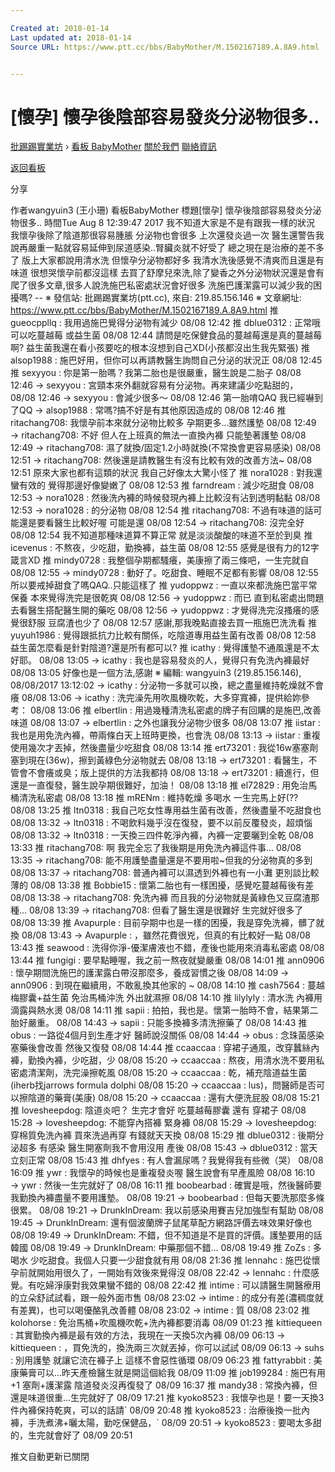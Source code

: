 ```yaml
---

Created at: 2018-01-14
Last updated at: 2018-01-14
Source URL: https://www.ptt.cc/bbs/BabyMother/M.1502167189.A.8A9.html


---
```


# [懷孕] 懷孕後陰部容易發炎分泌物很多..


[批踢踢實業坊](https://www.ptt.cc/) › [看板 BabyMother](https://www.ptt.cc/bbs/BabyMother/index.html) [關於我們](https://www.ptt.cc/about.html) [聯絡資訊](https://www.ptt.cc/contact.html)

[返回看板](https://www.ptt.cc/bbs/BabyMother/index.html)

分享

作者wangyuin3 (王小珊)
看板BabyMother
標題\[懷孕\] 懷孕後陰部容易發炎分泌物很多..
時間Tue Aug 8 12:39:47 2017
我不知道大家是不是有跟我一樣的狀況 我懷孕後除了陰道那很容易腫脹 分泌物也會很多 上次還發炎過一次 醫生還警告我說再嚴重一點就容易延伸到尿道感染..腎臟炎就不好受了 總之現在是治療的差不多了 版上大家都說用清水洗 但懷孕分泌物都好多 我清水洗後感覺不清爽而且還是有味道 很想哭懷孕前都沒這樣 去買了舒摩兒來洗,除了變香之外分泌物狀況還是會有 爬了很多文章,很多人說洗施巴私密處狀況會好很多 洗施巴護潔露可以減少我的困擾嗎? -- ※ 發信站: 批踢踢實業坊(ptt.cc), 來自: 219.85.156.146 ※ 文章網址: <https://www.ptt.cc/bbs/BabyMother/M.1502167189.A.8A9.html>
推 gueocppllq : 我用過施巴覺得分泌物有減少 08/08 12:42
推 dblue0312 : 正常哦 可以吃蔓越莓 或益生菌 08/08 12:44
請問是吃保健食品的蔓越莓還是真的蔓越莓啊? 益生菌我還在看小孩要吃的根本沒想到自己XD(小孩都沒出生我先緊張)
推 alsop1988 : 施巴好用，但你可以再請教醫生詢問自己分泌的狀況正 08/08 12:45
推 sexyyou : 你是第一胎嗎？我第二胎也是很嚴重，醫生說是二胎子 08/08 12:46
→ sexyyou : 宮頸本來外翻就容易有分泌物。再來建議少吃點甜的， 08/08 12:46
→ sexyyou : 會減少很多～ 08/08 12:46
第一胎唷QAQ 我已經嚇到了QQ
→ alsop1988 : 常嗎?搞不好是有其他原因造成的 08/08 12:46
推 ritachang708: 我懷孕前本來就分泌物比較多 孕期更多...雖然護墊 08/08 12:49
→ ritachang708: 不好 但人在上班真的無法一直換內褲 只能墊著護墊 08/08 12:49
→ ritachang708: 濕了就換/固定1.2小時就換(不常換會更容易感染) 08/08 12:51
→ ritachang708: 然後還是請教醫生有沒有比較有效的改善方法~ 08/08 12:51
原來大家也都有這類的狀況 我自己好像太大驚小怪了
推 nora1028 : 對我還蠻有效的 覺得那邊好像變嫩了 08/08 12:53
推 farndream : 減少吃甜食 08/08 12:53
→ nora1028 : 然後洗內褲的時候發現內褲上比較沒有沾到透明黏黏 08/08 12:53
→ nora1028 : 的分泌物 08/08 12:54
推 ritachang708: 不過有味道的話可能還是要看醫生比較好喔 可能是還 08/08 12:54
→ ritachang708: 沒完全好 08/08 12:54
我不知道那種味道算不算正常 就是淡淡酸酸的味道不至於到臭
推 icevenus : 不熬夜，少吃甜，勤換褲，益生菌 08/08 12:55
感覺是很有力的12字箴言XD
推 mindy0728 : 我整個孕期都騷癢，美康擦了兩三條吧，一生完就自 08/08 12:55
→ mindy0728 : 動好了。吃甜食、睡眠不足都有影響 08/08 12:55
所以要戒掉甜食了嗎QAQ..只能這樣了
推 yudoppwz : 一直以來都洗施巴當平常保養 本來覺得洗完是很乾爽 08/08 12:56
→ yudoppwz : 而已 直到私密處出問題 去看醫生搭配醫生開的藥吃 08/08 12:56
→ yudoppwz : 才覺得洗完沒搔癢的感覺很舒服 豆腐渣也少了 08/08 12:57
感謝,那我晚點直接去買一瓶施巴洗洗看
推 yuyuh1986 : 覺得跟抵抗力比較有關係，吃陰道專用益生菌有改善 08/08 12:58
益生菌怎麼看是針對陰道?還是所有都可以?
推 icathy : 覺得護墊不通風還是不太好耶。 08/08 13:05
→ icathy : 我也是容易發炎的人，覺得只有免洗內褲最好 08/08 13:05
好像也是一個方法,感謝 ※ 編輯: wangyuin3 (219.85.156.146), 08/08/2017 13:12:02
→ icathy : 分泌物一多就可以換，總之盡量維持乾燥就不會癢 08/08 13:06
→ icathy : 洗完澡先用吹風機吹乾，大多穿寬褲，提供給妳參考： 08/08 13:06
推 elbertlin : 用過幾種清洗私密處的牌子有回購的是施巴,改善味道 08/08 13:07
→ elbertlin : 之外也讓我分泌物少很多 08/08 13:07
推 iistar : 我也是用免洗內褲，帶兩條白天上班時更換，也會洗 08/08 13:13
→ iistar : 重複使用幾次才丟掉，然後盡量少吃甜食 08/08 13:14
推 ert73201 : 我從16w塞塞劑塞到現在(36w)，擦到黃綠色分泌物就去 08/08 13:18
→ ert73201 : 看醫生，不管會不會癢或臭；版上提供的方法我都持 08/08 13:18
→ ert73201 : 續進行，但還是一直復發，醫生說孕期很難好，加油！ 08/08 13:18
推 el72829 : 用免治馬桶清洗私密處 08/08 13:18
推 mRENm : 維持乾燥 多喝水 一生完馬上好(?? 08/08 13:25
推 ltn0318 : 我自己吃女性專用益生菌有改善，然後盡量不吃甜食也 08/08 13:32
→ ltn0318 : 不喝飲料幾乎沒在復發，要不以前反覆發炎，超煩惱 08/08 13:32
→ ltn0318 : 一天換三四件乾淨內褲，內褲一定要曬到全乾 08/08 13:33
推 ritachang708: 啊 我完全忘了我後期是用免洗內褲這件事... 08/08 13:35
→ ritachang708: 能不用護墊盡量還是不要用啦~但我的分泌物真的多到 08/08 13:37
→ ritachang708: 普通內褲可以濕透到外褲也有一小灘 更別談比較薄的 08/08 13:38
推 Bobbie15 : 懷第二胎也有一樣困擾，感覺吃蔓越莓後有差 08/08 13:38
→ ritachang708: 免洗內褲 而且我的分泌物就是黃綠色又豆腐渣那種... 08/08 13:39
→ ritachang708: 但看了醫生還是很難好 生完就好很多了 08/08 13:39
推 Avapurple : 目前孕期中也是一樣的困擾，我是穿免洗褲，髒了就換 08/08 13:43
→ Avapurple : ，雖然花費很兇，但真的有比較好一點 08/08 13:43
推 seawood : 洗得你淨-優潔膚液也不錯，產後也能用來消毒私密處 08/08 13:44
推 fungigi : 要早點睡喔，我之前一熬夜就變嚴重 08/08 14:01
推 ann0906 : 懷孕期間洗施巴的護潔露白帶沒那麼多，養成習慣之後 08/08 14:09
→ ann0906 : 到現在繼續用，不敢亂換其他家的 ~ 08/08 14:10
推 cash7564 : 蔓越梅膠囊+益生菌 免治馬桶沖洗 外出就濕擦 08/08 14:10
推 lilylyly : 清水洗 內褲用滴露與熱水燙 08/08 14:11
推 sapii : 拍拍，我也是。懷第一胎時不會，結果第二胎好嚴重。 08/08 14:43
→ sapii : 只能多換褲多清洗擦藥了 08/08 14:43
推 obus : 一路從4個月到生產才好 醫師說沒關係 08/08 14:44
→ obus : 念珠菌感染 塞藥後會改善 然後又復發 08/08 14:44
推 ccaaccaa : 穿裙子通風，改穿蠶絲內褲，勤換內褲，少吃甜，少 08/08 15:20
→ ccaaccaa : 熬夜，用清水洗不要用私密處清潔劑，洗完澡擦乾風 08/08 15:20
→ ccaaccaa : 乾，補充陰道益生菌(iherb找jarrows formula dolphi 08/08 15:20
→ ccaaccaa : lus)，問醫師是否可以擦陰道的藥膏(美康) 08/08 15:20
→ ccaaccaa : 還有大便洗屁股 08/08 15:21
推 lovesheepdog: 陰道炎吧？ 生完才會好 吃蔓越莓膠囊 還有 穿裙子 08/08 15:28
→ lovesheepdog: 不能穿內搭褲 緊身褲 08/08 15:29
→ lovesheepdog: 穿棉質免洗內褲 買來洗過再穿 有錢就天天換 08/08 15:29
推 dblue0312 : 後期分泌超多 有感染 醫生開塞劑我不會用沒用 產後 08/08 15:43
→ dblue0312 : 當天立刻正常 08/08 15:43
推 dhfyes : 有人會漏尿嗎？我覺得我有些微（哭） 08/08 16:09
推 ywr : 我懷孕的時候也是重複發炎喔 醫生說會有早產風險 08/08 16:10
→ ywr : 然後一生完就好了 08/08 16:11
推 boobearbad : 確實是哦，然後醫師要我勤換內褲盡量不要用護墊。 08/08 19:21
→ boobearbad : 但每天要洗那麼多條很累。 08/08 19:21
→ DrunkInDream: 我以前感染用賽吉兒加強型有幫助 08/08 19:45
→ DrunkInDream: 還有個波蘭牌子鼠尾草配方網路評價去味效果好像也 08/08 19:49
→ DrunkInDream: 不錯，但不知道是不是買的評價。護墊要用的話韓國 08/08 19:49
→ DrunkInDream: 中藥那個不錯… 08/08 19:49
推 ZoZs : 多喝水 少吃甜食。我個人只要一少甜食就有用 08/08 21:36
推 lennahc : 施巴從懷孕前就開始用很久了，一開始有效後來覺得沒 08/08 22:42
→ lennahc : 什麼感覺。有吃婦淨康對我效果蠻不錯的 08/08 22:42
推 intime : 可以請醫生開醫療用的立朵舒試試看，跟一般外面市售 08/08 23:02
→ intime : 的成分有差(濃稠度就有差異)，也可以喝優酪乳改善體 08/08 23:02
→ intime : 質 08/08 23:02
推 kolohorse : 免治馬桶+吹風機吹乾+洗內褲都要消毒 08/09 01:23
推 kittiequeen : 其實勤換內褲是最有效的方法，我現在一天換5次內褲 08/09 06:13
→ kittiequeen : ，買免洗的，換洗兩三次就丟掉，你可以試試 08/09 06:13
→ suhs : 別用護墊 就讓它流在褲子上 這樣不會惡性循環 08/09 06:23
推 fattyrabbit : 美康藥膏可以...昨天產檢醫生就是開這個給我 08/09 11:09
推 job199284 : 施巴有用+1 塞劑+護潔露 陰道發炎沒再復發了 08/09 16:37
推 mandy38 : 常換內褲，但還是味道很重...生完就好了 08/09 17:21
推 kyoko8523 : 我懷孕也是！要一天換3件內褲保持乾爽，可以的話請\` 08/09 20:48
推 kyoko8523 : 治療後換一批內褲，手洗煮沸+曬太陽，勤吃保健品，\` 08/09 20:51
→ kyoko8523 : 要喝太多甜的，生完就會好了 08/09 20:51

推文自動更新已關閉

